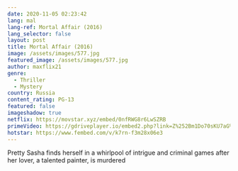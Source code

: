 ```yaml
---
date: 2020-11-05 02:23:42
lang: mal
lang-ref: Mortal Affair (2016)
lang_selector: false
layout: post
title: Mortal Affair (2016)
image: /assets/images/577.jpg
featured_image: /assets/images/577.jpg
author: maxflix21
genre:
  - Thriller
  - Mystery
country: Russia
content_rating: PG-13
featured: false
imageshadow: true
netflix: https://movstar.xyz/embed/0nfRWG8r6LwSZRB
primeVideo: https://gdriveplayer.io/embed2.php?link=Z%252Bm1Do70sKU7aG%252FpGvIqvQMFnlPuiDTJsW0gIsT3IhQJX4SEqIKsV6W3tHaKgasJAvSiVSghhJn88iPNCTAzkSqTYFLOuQcHoSiZIxzi7KrXBLbSEeA3t4uoI5P6lvIUiaozXh0GAV%252FcY%252BA9LeoKn2FD%252BnN4MWaFuP8U2v9UL7euvjFd22O3ORvCzh6%252FVnwmo%253D
hotstar: https://www.fembed.com/v/k7rn-f3m28x06e3
---
```

Pretty Sasha finds herself in a whirlpool of intrigue and criminal games after her lover, a talented painter, is murdered